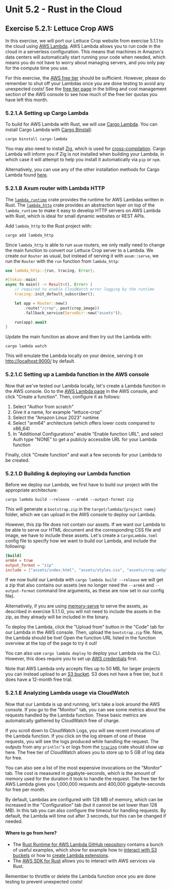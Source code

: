 # Unit 5.2 - Rust in the Cloud

## Exercise 5.2.1: Lettuce Crop AWS
In this exercise, we will port our Lettuce Crop website from exercise 5.1.1 to the cloud using [AWS Lambda](https://aws.amazon.com/lambda/). AWS Lambda allows you to run code in the cloud in a serverless configuration. This means that machines in Amazon's data centers will automatically start running your code when needed, which means you do not have to worry about managing servers, and you only pay for the compute time you use.

<div class="warning">

For this exercise, the [AWS free tier](https://aws.amazon.com/free/) should be sufficient. However, please do remember to shut off your Lambdas once you are done testing to avoid any unexpected costs! See the [free tier page](https://console.aws.amazon.com/billing/home#/freetier) in the billing and cost management section of the AWS console to see how much of the free tier quotas you have left this month.

</div>

### 5.2.1.A Setting up Cargo Lambda
To build for AWS Lambda with Rust, we will use [Cargo Lambda](https://www.cargo-lambda.info/). You can install Cargo Lambda with [Cargo Binstall](https://github.com/cargo-bins/cargo-binstall):
```
cargo binstall cargo-lambda
```
You may also need to install [Zig](https://ziglang.org/), which is used for [cross-compilation](https://www.cargo-lambda.info/guide/cross-compiling.html). Cargo Lambda will inform you if Zig is not installed when building your Lambda, in which case it will attempt to help you install it automatically via `pip` or `npm`.


Alternatively, you can use any of the other installation methods for Cargo Lambda found [here](https://www.cargo-lambda.info/guide/installation.html).

### 5.2.1.B Axum router with Lambda HTTP
The [`lambda_runtime`](https://crates.io/crates/lambda_runtime/) crate provides the runtime for AWS Lambdas written in Rust. The [`lambda_http`](https://crates.io/crates/lambda_http) crate provides an abstraction layer on top of the `lambda_runtime` to make it easy to develop HTTP servers on AWS Lambda with Rust, which is ideal for small dynamic websites or REST APIs.

Add `lambda_http` to the Rust project with:
```
cargo add lambda_http
```

Since `lambda_http` is able to run `axum` routers, we only really need to change the main function to convert our Lettuce Crop server to a Lambda. We create our `Router` as usual, but instead of serving it with `axum::serve`, we run the `Router` with the `run` function from `lambda_http`:
```rust
use lambda_http::{run, tracing, Error};

#[tokio::main]
async fn main() -> Result<(), Error> {
    // required to enable CloudWatch error logging by the runtime
    tracing::init_default_subscriber();

    let app = Router::new()
        .route("/crop", post(crop_image))
        .fallback_service(ServeDir::new("assets"));

    run(app).await
}
```
Update the main function as above and then try out the Lambda with:
```
cargo lambda watch
```
This will emulate the Lambda locally on your device, serving it on [http://localhost:9000/](http://localhost:9000/) by default.

### 5.2.1.C Setting up a Lambda function in the AWS console
Now that we've tested our Lambda locally, let's create a Lambda function in the AWS console. Go to the [AWS Lambda page](https://console.aws.amazon.com/lambda/home) in the AWS console, and click "Create a function". Then, configure it as follows:

1. Select "Author from scratch"
2. Give it a name, for example "lettuce-crop"
3. Select the "Amazon Linux 2023" runtime
4. Select "arm64" architecture (which offers lower costs compared to x86_64)
5. In "Additional Configurations" enable "Enable function URL", and select Auth type "NONE" to get a publicly accessible URL for your Lambda function

Finally, click "Create function" and wait a few seconds for your Lambda to be created.

### 5.2.1.D Building & deploying our Lambda function
Before we deploy our Lambda, we first have to build our project with the appropriate architecture:
```
cargo lambda build --release --arm64 --output-format zip
```
This will generate a `bootstrap.zip` in the `target/lambda/{project name}` folder, which we can upload in the AWS console to deploy our Lambda.

However, this zip file does not contain our assets. If we want our Lambda to be able to serve our HTML document and the corresponding CSS file and image, we have to include these assets. Let's create a `CargoLambda.toml` config file to specify how we want to build our Lambda, and include the following:
```toml
[build]
arm64 = true
output_format = "zip"
include = ["assets/index.html", "assets/styles.css", "assets/crop.webp"]
```
If we now build our Lambda with `cargo lambda build --release` we will get a zip that also contains our assets (we no longer need the `--arm64` and `--output-format` command line arguments, as these are now set in our config file).

Alternatively, if you are using [memory-serve](https://docs.rs/memory-serve/latest/memory_serve/) to serve the assets, as described in exercise 5.1.1.G, you will not need to include the assets in the zip, as they already will be included in the binary.

To deploy the Lambda, click the "Upload from" button in the "Code" tab for our Lambda in the AWS console. Then, upload the `bootstrap.zip` file. Now, the Lambda should be live! Open the function URL listed in the function overview at the top of the page to try it out!

You can also use `cargo lambda deploy` to deploy your Lambda via the CLI. However, this does require you to set up [AWS credentials](https://www.cargo-lambda.info/guide/automating-deployments.html) first.

Note that AWS Lambda only accepts files up to 50 MB, for larger projects you can instead upload to an [S3 bucket](https://aws.amazon.com/s3/). S3 does not have a free tier, but it does have a 12-month free trial.

### 5.2.1.E Analyzing Lambda usage via CloudWatch
Now that our Lambda is up and running, let's take a look around the AWS console. If you go to the "Monitor" tab, you can see some metrics about the requests handled by the Lambda function. These basic metrics are automatically gathered by CloudWatch free of charge.

If you scroll down to CloudWatch Logs, you will see recent invocations of the Lambda function. If you click on the log stream of one of these requests, you will see the logs produced while handling the request. The outputs from any `println!`'s or logs from the [`tracing`](https://docs.rs/tracing/latest/tracing/) crate should show up here. The free tier of CloudWatch allows you to store up to 5 GB of log data for free.

You can also see a list of the most expensive invocations on the "Monitor" tab. The cost is measured in gigabyte-seconds, which is the amount of memory used for the duration it took to handle the request. The free tier for AWS Lambda gives you 1,000,000 requests and 400,000 gigabyte-seconds for free per month.

By default, Lambdas are configured with 128 MB of memory, which can be increased in the "Configuration" tab (but it cannot be set lower than 128 MB). In this tab you can also configure the timeout for handling requests. By default, the Lambda will time out after 3 seconds, but this can be changed if needed.

#### Where to go from here?

- The [Rust Runtime for AWS Lambda GitHub repository](https://github.com/awslabs/aws-lambda-rust-runtime/tree/main/examples) contains a bunch of useful examples, which show for example how to [interact with S3 buckets](https://github.com/awslabs/aws-lambda-rust-runtime/tree/main/examples/basic-s3-thumbnail) or how to [create Lambda extensions](https://github.com/awslabs/aws-lambda-rust-runtime/tree/main/examples/extension-custom-service).
- The [AWS SDK for Rust](https://docs.aws.amazon.com/sdk-for-rust/latest/dg/welcome.html) allows you to interact with AWS services via Rust.

Remember to throttle or delete the Lambda function once you are done testing to prevent unexpected costs!
